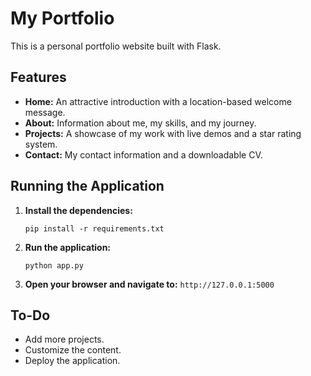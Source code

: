 # My Portfolio

This is a personal portfolio website built with Flask.

## Features

*   **Home:** An attractive introduction with a location-based welcome message.
*   **About:** Information about me, my skills, and my journey.
*   **Projects:** A showcase of my work with live demos and a star rating system.
*   **Contact:** My contact information and a downloadable CV.

## Running the Application

1.  **Install the dependencies:**
    ```
    pip install -r requirements.txt
    ```
2.  **Run the application:**
    ```
    python app.py
    ```
3.  **Open your browser and navigate to:** `http://127.0.0.1:5000`

## To-Do

*   Add more projects.
*   Customize the content.
*   Deploy the application.
